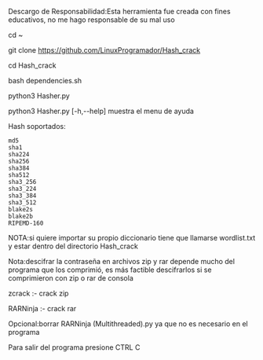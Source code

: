 
Descargo de Responsabilidad:Esta herramienta fue creada con fines educativos, no me hago responsable de su mal uso

cd ~

git clone https://github.com/LinuxProgramador/Hash_crack

cd Hash_crack

bash dependencies.sh

python3 Hasher.py

python3 Hasher.py [-h,--help]  muestra el menu de ayuda 

Hash soportados:

    md5
    sha1
    sha224
    sha256
    sha384                                                                     
    sha512      
    sha3_256
    sha3_224
    sha3_384
    sha3_512
    blake2s
    blake2b
    RIPEMD-160

NOTA:si quiere importar su propio diccionario tiene que llamarse wordlist.txt y estar dentro del directorio Hash_crack

Nota:descifrar la contraseña en archivos zip y rar depende mucho del programa que los comprimió, es más factible descifrarlos si se comprimieron con zip o rar de consola

zcrack :- crack zip

RARNinja :- crack rar

Opcional:borrar RARNinja (Multithreaded).py ya que no es necesario en el programa 

Para salir del programa presione CTRL C
